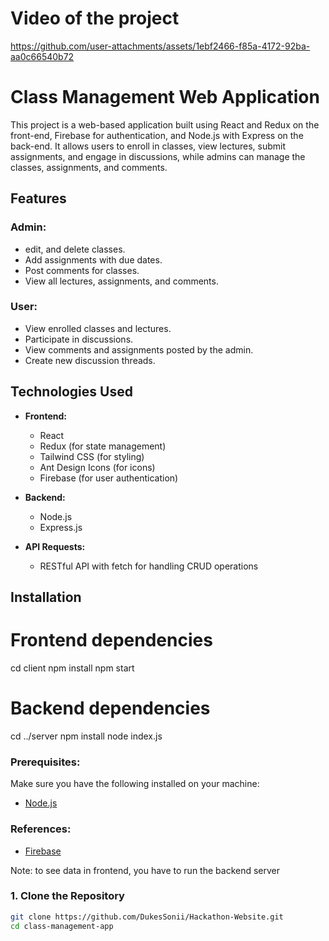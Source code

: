 # Video of the project

https://github.com/user-attachments/assets/1ebf2466-f85a-4172-92ba-aa0c66540b72



# Class Management Web Application

This project is a web-based application built using React and Redux on the front-end, Firebase for authentication, and Node.js with Express on the back-end. It allows users to enroll in classes, view lectures, submit assignments, and engage in discussions, while admins can manage the classes, assignments, and comments.

## Features

### Admin:
- edit, and delete classes.
- Add assignments with due dates.
- Post comments for classes.
- View all lectures, assignments, and comments.

### User:
- View enrolled classes and lectures.
- Participate in discussions.
- View comments and assignments posted by the admin.
- Create new discussion threads.

## Technologies Used
- **Frontend:**
  - React
  - Redux (for state management)
  - Tailwind CSS (for styling)
  - Ant Design Icons (for icons)
  - Firebase (for user authentication)
  
- **Backend:**
  - Node.js
  - Express.js
  
- **API Requests:**
  - RESTful API with fetch for handling CRUD operations

## Installation
# Frontend dependencies
cd client
npm install
npm start

# Backend dependencies
cd ../server
npm install
node index.js

### Prerequisites:
Make sure you have the following installed on your machine:
- [Node.js](https://nodejs.org/) 

### References:
- [Firebase](https://firebase.google.com/docs/reference/js/auth)

Note: to see data in frontend, you have to run the backend server

### 1. Clone the Repository
```bash
git clone https://github.com/DukesSonii/Hackathon-Website.git
cd class-management-app



